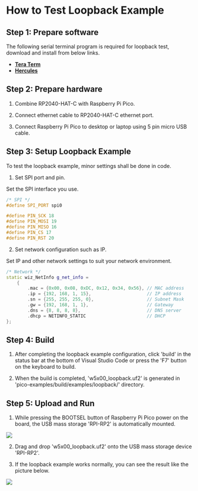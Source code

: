 # How to Test Loopback Example


## Step 1: Prepare software

The following serial terminal program is required for loopback test, download and install from below links.

- [**Tera Term**][link-tera_term]
- [**Hercules**][link-hercules]



## Step 2: Prepare hardware

1. Combine RP2040-HAT-C with Raspberry Pi Pico.

2. Connect ethernet cable to RP2040-HAT-C ethernet port.

3. Connect Raspberry Pi Pico to desktop or laptop using 5 pin micro USB cable.



## Step 3: Setup Loopback Example

To test the loopback example, minor settings shall be done in code.

1. Set SPI port and pin.

Set the SPI interface you use.

```cpp
/* SPI */
#define SPI_PORT spi0

#define PIN_SCK 18
#define PIN_MOSI 19
#define PIN_MISO 16
#define PIN_CS 17
#define PIN_RST 20
```

2. Set network configuration such as IP.

Set IP and other network settings to suit your network environment.

```cpp
/* Network */
static wiz_NetInfo g_net_info =
	{
		.mac = {0x00, 0x08, 0xDC, 0x12, 0x34, 0x56}, // MAC address
		.ip = {192, 168, 1, 15},                     // IP address
		.sn = {255, 255, 255, 0},                    // Subnet Mask
		.gw = {192, 168, 1, 1},                      // Gateway
		.dns = {8, 8, 8, 8},                         // DNS server
		.dhcp = NETINFO_STATIC                       // DHCP
};
```



## Step 4: Build

1. After completing the loopback example configuration, click 'build' in the status bar at the bottom of Visual Studio Code or press the 'F7' button on the keyboard to build.

2. When the build is completed, 'w5x00_loopback.uf2' is generated in 'pico-examples/build/examples/loopback/' directory.



## Step 5: Upload and Run

1. While pressing the BOOTSEL button of Raspberry Pi Pico power on the board, the USB mass storage 'RPI-RP2' is automatically mounted.

![][link-raspberry_pi_pico_usb_mass_storage]

2. Drag and drop 'w5x00_loopback.uf2' onto the USB mass storage device 'RPI-RP2'.

3. If the loopback example works normally, you can see the result like the picture below.

![][link-loopback_test_result]



<!--
Link
-->

[link-tera_term]: https://osdn.net/projects/ttssh2/releases/
[link-hercules]: https://www.hw-group.com/software/hercules-setup-utility
[link-raspberry_pi_pico_usb_mass_storage]: https://github.com/hyoyun-Kim/pico-loopback-test/blob/main/pico-w5100s-loopback/static/images/raspberry_pi_pico_usb_mass_storage.png
[link-loopback_test_result]: https://github.com/hyoyun-Kim/pico-loopback-test/blob/main/pico-w5100s-loopback/static/images/loopback_test_result.png
